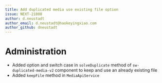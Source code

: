 ```yaml
---
title: Add duplicated media use existing file option
issue: NEXT-21808
author: d.neustadt
author_email: d.neustadt@haokeyingxiao.com
author_github: dneustadt
---
```

# Administration
* Added option and switch case in `solveDuplicate` method of `sw-duplicated-media-v2` component to keep and use an already existing file
* Added `keepFile` method in `MediaApiService`
